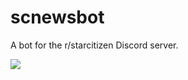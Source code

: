 # scnewsbot
A bot for the r/starcitizen Discord server.

![](https://i.pinimg.com/originals/a8/3a/54/a83a543f8f669534b93eb503d0cb9e3d.jpg)
